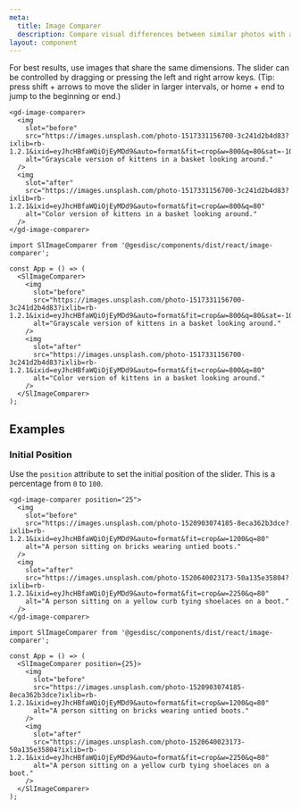 ```yaml
---
meta:
  title: Image Comparer
  description: Compare visual differences between similar photos with a sliding panel.
layout: component
---
```


For best results, use images that share the same dimensions. The slider can be controlled by dragging or pressing the left and right arrow keys. (Tip: press shift + arrows to move the slider in larger intervals, or home + end to jump to the beginning or end.)

```html:preview
<gd-image-comparer>
  <img
    slot="before"
    src="https://images.unsplash.com/photo-1517331156700-3c241d2b4d83?ixlib=rb-1.2.1&ixid=eyJhcHBfaWQiOjEyMDd9&auto=format&fit=crop&w=800&q=80&sat=-100&bri=-5"
    alt="Grayscale version of kittens in a basket looking around."
  />
  <img
    slot="after"
    src="https://images.unsplash.com/photo-1517331156700-3c241d2b4d83?ixlib=rb-1.2.1&ixid=eyJhcHBfaWQiOjEyMDd9&auto=format&fit=crop&w=800&q=80"
    alt="Color version of kittens in a basket looking around."
  />
</gd-image-comparer>
```

```jsx:react
import SlImageComparer from '@gesdisc/components/dist/react/image-comparer';

const App = () => (
  <SlImageComparer>
    <img
      slot="before"
      src="https://images.unsplash.com/photo-1517331156700-3c241d2b4d83?ixlib=rb-1.2.1&ixid=eyJhcHBfaWQiOjEyMDd9&auto=format&fit=crop&w=800&q=80&sat=-100&bri=-5"
      alt="Grayscale version of kittens in a basket looking around."
    />
    <img
      slot="after"
      src="https://images.unsplash.com/photo-1517331156700-3c241d2b4d83?ixlib=rb-1.2.1&ixid=eyJhcHBfaWQiOjEyMDd9&auto=format&fit=crop&w=800&q=80"
      alt="Color version of kittens in a basket looking around."
    />
  </SlImageComparer>
);
```

## Examples

### Initial Position

Use the `position` attribute to set the initial position of the slider. This is a percentage from `0` to `100`.

```html:preview
<gd-image-comparer position="25">
  <img
    slot="before"
    src="https://images.unsplash.com/photo-1520903074185-8eca362b3dce?ixlib=rb-1.2.1&ixid=eyJhcHBfaWQiOjEyMDd9&auto=format&fit=crop&w=1200&q=80"
    alt="A person sitting on bricks wearing untied boots."
  />
  <img
    slot="after"
    src="https://images.unsplash.com/photo-1520640023173-50a135e35804?ixlib=rb-1.2.1&ixid=eyJhcHBfaWQiOjEyMDd9&auto=format&fit=crop&w=2250&q=80"
    alt="A person sitting on a yellow curb tying shoelaces on a boot."
  />
</gd-image-comparer>
```

```jsx:react
import SlImageComparer from '@gesdisc/components/dist/react/image-comparer';

const App = () => (
  <SlImageComparer position={25}>
    <img
      slot="before"
      src="https://images.unsplash.com/photo-1520903074185-8eca362b3dce?ixlib=rb-1.2.1&ixid=eyJhcHBfaWQiOjEyMDd9&auto=format&fit=crop&w=1200&q=80"
      alt="A person sitting on bricks wearing untied boots."
    />
    <img
      slot="after"
      src="https://images.unsplash.com/photo-1520640023173-50a135e35804?ixlib=rb-1.2.1&ixid=eyJhcHBfaWQiOjEyMDd9&auto=format&fit=crop&w=2250&q=80"
      alt="A person sitting on a yellow curb tying shoelaces on a boot."
    />
  </SlImageComparer>
);
```
